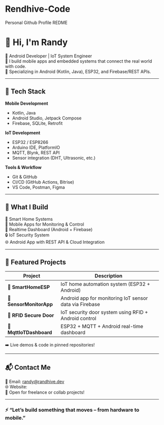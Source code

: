 # Rendhive-Code
Personal Github Profile REDME
# 👋 Hi, I'm Randy

🚀 Android Developer | IoT System Engineer  
🎯 I build mobile apps and embedded systems that connect the real world with code.  
🔌 Specializing in Android (Kotlin, Java), ESP32, and Firebase/REST APIs.

---

## 🔧 Tech Stack

**Mobile Development**  
- Kotlin, Java  
- Android Studio, Jetpack Compose  
- Firebase, SQLite, Retrofit

**IoT Development**  
- ESP32 / ESP8266  
- Arduino IDE, PlatformIO  
- MQTT, Blynk, REST API  
- Sensor integration (DHT, Ultrasonic, etc.)

**Tools & Workflow**  
- Git & GitHub  
- CI/CD (GitHub Actions, Bitrise)  
- VS Code, Postman, Figma

---

## 🚀 What I Build

🧠 Smart Home Systems  
📱 Mobile Apps for Monitoring & Control  
📡 Realtime Dashboard (Android + Firebase)  
🔒 IoT Security System  
🌐 Android App with REST API & Cloud Integration

---

## 📁 Featured Projects

| Project | Description |
|--------|-------------|
| 🔌 **SmartHomeESP** | IoT home automation system (ESP32 + Android) |
| 📲 **SensorMonitorApp** | Android app for monitoring IoT sensor data via Firebase |
| 🔐 **RFID Secure Door** | IoT security door system using RFID + Android control |
| 📡 **MqttIoTDashboard** | ESP32 + MQTT + Android real-time dashboard |

➡️ Live demos & code in pinned repositories!

---

## 📬 Contact Me

📧 Email: [randy@randhive.dev](mailto:randy@randhive.dev)  
🌐 Website:   
💼 Open for freelance or collab projects!

---

### ⚡ “Let’s build something that moves – from hardware to mobile.”
